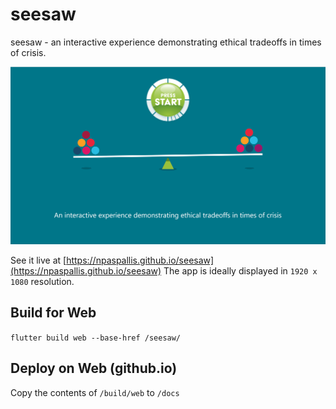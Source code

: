# seesaw
seesaw - an interactive experience demonstrating ethical tradeoffs in times of crisis.

![seesaw](seesaw.png)

See it live at [https://npaspallis.github.io/seesaw](https://npaspallis.github.io/seesaw)
The app is ideally displayed in `1920 x 1080` resolution.

## Build for Web

`flutter build web --base-href /seesaw/`

## Deploy on Web (github.io)

Copy the contents of `/build/web` to `/docs`